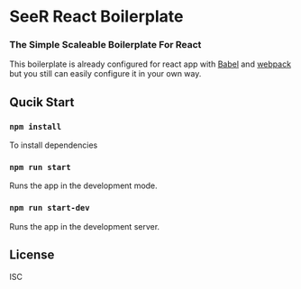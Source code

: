 # SeeR React Boilerplate
### The Simple Scaleable Boilerplate For React

This boilerplate is already configured for react app with [Babel](https://github.com/babel/babel) and [webpack](https://github.com/webpack/webpack) but you still can easily configure it in your own way.

## Qucik Start

### `npm install`

To install dependencies<br />

### `npm run start`

Runs the app in the development mode.<br />

### `npm run start-dev`

Runs the app in the development server.<br />

## License

ISC

